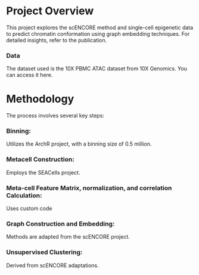 # Project Overview
This project explores the scENCORE method and single-cell epigenetic data to predict chromatin conformation using graph embedding techniques. For detailed insights, refer to the publication.

### Data
The dataset used is the 10X PBMC ATAC dataset from 10X Genomics. You can access it here.

# Methodology
The process involves several key steps:

### Binning:
Utilizes the ArchR project, with a binning size of 0.5 million.

### Metacell Construction:
Employs the SEACells project.

### Meta-cell Feature Matrix, normalization, and correlation Calculation: 
Uses custom code

### Graph Construction and Embedding: 
Methods are adapted from the scENCORE project.

### Unsupervised Clustering: 
Derived from scENCORE adaptations.

